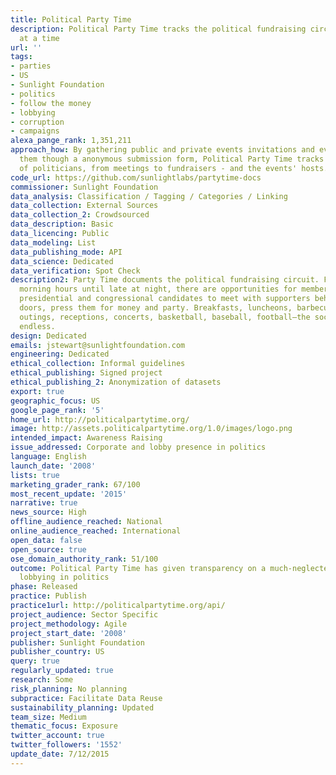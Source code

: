 ```yaml
---
title: Political Party Time
description: Political Party Time tracks the political fundraising circuit one party
  at a time
url: ''
tags:
- parties
- US
- Sunlight Foundation
- politics
- follow the money
- lobbying
- corruption
- campaigns
alexa_pange_rank: 1,351,211
approach_how: By gathering public and private events invitations and even crowdsourcing
  them though a anonymous submission form, Political Party Time tracks the agenda
  of politicians, from meetings to fundraisers - and the events' hosts.
code_url: https://github.com/sunlightlabs/partytime-docs
commissioner: Sunlight Foundation
data_analysis: Classification / Tagging / Categories / Linking
data_collection: External Sources
data_collection_2: Crowdsourced
data_description: Basic
data_licencing: Public
data_modeling: List
data_publishing_mode: API
data_science: Dedicated
data_verification: Spot Check
description2: Party Time documents the political fundraising circuit. From the early
  morning hours until late at night, there are opportunities for members of Congress,
  presidential and congressional candidates to meet with supporters behind closed
  doors, press them for money and party. Breakfasts, luncheons, barbecues, golfing
  outings, receptions, concerts, basketball, baseball, football—the social whirl is
  endless.
design: Dedicated
emails: jstewart@sunlightfoundation.com
engineering: Dedicated
ethical_collection: Informal guidelines
ethical_publishing: Signed project
ethical_publishing_2: Anonymization of datasets
export: true
geographic_focus: US
google_page_rank: '5'
home_url: http://politicalpartytime.org/
image: http://assets.politicalpartytime.org/1.0/images/logo.png
intended_impact: Awareness Raising
issue_addressed: Corporate and lobby presence in politics
language: English
launch_date: '2008'
lists: true
marketing_grader_rank: 67/100
most_recent_update: '2015'
narrative: true
news_source: High
offline_audience_reached: National
online_audience_reached: International
open_data: false
open_source: true
ose_domain_authority_rank: 51/100
outcome: Political Party Time has given transparency on a much-neglected vehicle of
  lobbying in politics
phase: Released
practice: Publish
practice1url: http://politicalpartytime.org/api/
project_audience: Sector Specific
project_methodology: Agile
project_start_date: '2008'
publisher: Sunlight Foundation
publisher_country: US
query: true
regularly_updated: true
research: Some
risk_planning: No planning
subpractice: Facilitate Data Reuse
sustainability_planning: Updated
team_size: Medium
thematic_focus: Exposure
twitter_account: true
twitter_followers: '1552'
update_date: 7/12/2015
---
```

